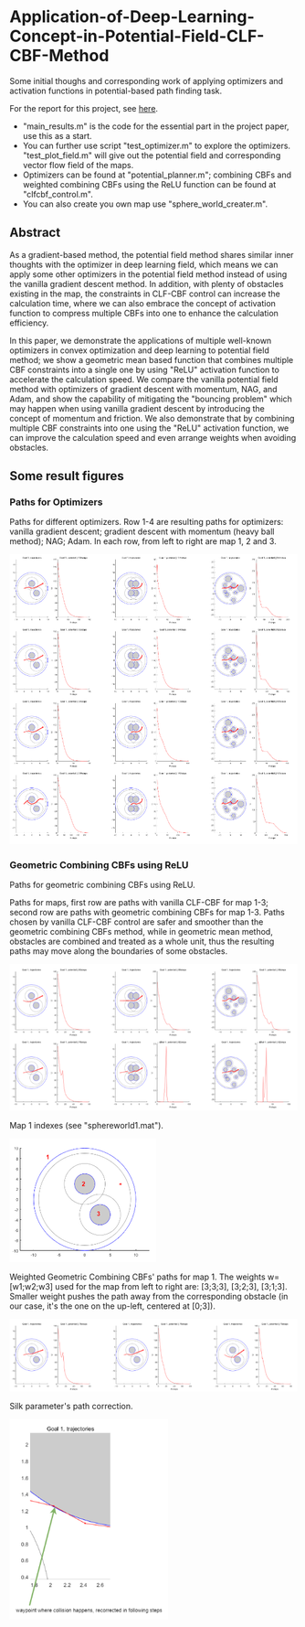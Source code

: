 # Application-of-Deep-Learning-Concept-in-Potential-Field-CLF-CBF-Method
Some initial thoughs and corresponding work of applying optimizers and activation functions in potential-based path finding task.

For the report for this project, see [here](https://drive.google.com/file/d/1z-baPbQhgcbU4BF9MTtk8ipE8aZwfPiu/view?usp=sharing).

* "main_results.m" is the code for the essential part in the project paper, use this as a start.
* You can further use script "test_optimizer.m" to explore the optimizers. "test_plot_field.m" will give out the potential field and corresponding vector flow field of the maps.
* Optimizers can be found at "potential_planner.m"; combining CBFs and weighted combining CBFs using the ReLU function can be found at "clfcbf_control.m".
* You can also create you own map use "sphere_world_creater.m".


## Abstract
As a gradient-based method, the potential field method shares similar inner thoughts with the optimizer in deep learning field, which means we can apply some other optimizers in the potential field method instead of using the vanilla gradient descent method. In addition, with plenty of obstacles existing in the map, the constraints in CLF-CBF control can increase the calculation time, where we can also embrace the concept of activation function to compress multiple CBFs into one to enhance the calculation efficiency. 

In this paper, we demonstrate the applications of multiple well-known optimizers in convex optimization and deep learning to potential field method; we show a geometric mean based function that combines multiple CBF constraints into a single one by using "ReLU" activation function to accelerate the calculation speed. We compare the vanilla potential field method with optimizers of gradient descent with momentum, NAG, and Adam, and show the capability of mitigating the "bouncing problem" which may happen when using vanilla gradient descent by introducing the concept of momentum and friction. We also demonstrate that by combining multiple CBF constraints into one using the "ReLU" activation function, we can improve the calculation speed and even arrange weights when avoiding obstacles.



## Some result figures

### Paths for Optimizers

Paths for different optimizers. Row 1-4 are resulting paths for optimizers: vanilla gradient descent; gradient descent with momentum (heavy ball method); NAG; Adam. In each row, from left to right are map 1, 2 and 3.

![](https://github.com/GuoyaoShen/Application-of-Deep-Learning-Concept-in-Potential-Field-CLF-CBF-Method/blob/main/figs/paths%20for%20optimizers.png)

### Geometric Combining CBFs using ReLU

Paths for geometric combining CBFs using ReLU.

Paths for maps, first row are paths with vanilla CLF-CBF for map 1-3; second row are paths with geometric combining CBFs for map 1-3. Paths chosen by vanilla CLF-CBF control are safer and smoother than the geometric combining CBFs method, while in geometric mean method, obstacles are combined and treated as a whole unit, thus the resulting paths may move along the boundaries of some obstacles.

![](https://github.com/GuoyaoShen/Application-of-Deep-Learning-Concept-in-Potential-Field-CLF-CBF-Method/blob/main/figs/combining_cbfs.png)


Map 1 indexes (see "sphereworld1.mat").

![](https://github.com/GuoyaoShen/Application-of-Deep-Learning-Concept-in-Potential-Field-CLF-CBF-Method/blob/main/figs/map1_idx.png)




Weighted Geometric Combining CBFs' paths for map 1. The weights w=[w1;w2;w3] used for the map from left to right are: [3;3;3], [3;2;3], [3;1;3]. Smaller weight pushes the path away from the corresponding obstacle (in our case, it's the one on the up-left, centered at [0;3]).

![](https://github.com/GuoyaoShen/Application-of-Deep-Learning-Concept-in-Potential-Field-CLF-CBF-Method/blob/main/figs/map1_weighted_clfcbf.png)




Silk parameter's path correction.

![](https://github.com/GuoyaoShen/Application-of-Deep-Learning-Concept-in-Potential-Field-CLF-CBF-Method/blob/main/figs/weighted_clfcbf_correction.png)

